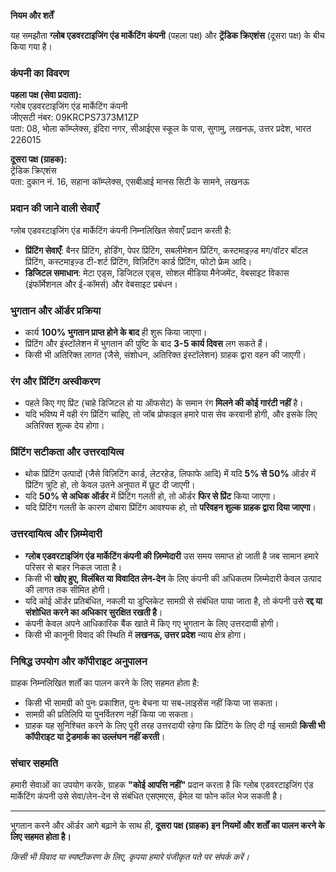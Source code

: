 **नियम और शर्तें**

यह समझौता **ग्लोब एडवरटाइजिंग एंड मार्केटिंग कंपनी** (पहला पक्ष) और **ट्रेंडिक क्रिएशंस** (दूसरा पक्ष) के बीच किया गया है।

### **कंपनी का विवरण**

**पहला पक्ष (सेवा प्रदाता):**  
ग्लोब एडवरटाइजिंग एंड मार्केटिंग कंपनी  
जीएसटी नंबर: 09KRCPS7373M1ZP  
पता: 08, भोला कॉम्प्लेक्स, इंदिरा नगर, सीआईएस स्कूल के पास, सुगामु, लखनऊ, उत्तर प्रदेश, भारत 226015

**दूसरा पक्ष (ग्राहक):**  
ट्रेंडिक क्रिएशंस  
पता: दुकान नं. 16, सहाना कॉम्प्लेक्स, एसबीआई मानस सिटी के सामने, लखनऊ

### **प्रदान की जाने वाली सेवाएँ**

ग्लोब एडवरटाइजिंग एंड मार्केटिंग कंपनी निम्नलिखित सेवाएँ प्रदान करती है:

- **प्रिंटिंग सेवाएँ**: बैनर प्रिंटिंग, होर्डिंग, पेपर प्रिंटिंग, सबलीमेशन प्रिंटिंग, कस्टमाइज़्ड मग/वॉटर बॉटल प्रिंटिंग, कस्टमाइज़्ड टी-शर्ट प्रिंटिंग, विज़िटिंग कार्ड प्रिंटिंग, फोटो फ्रेम आदि।
- **डिजिटल समाधान**: मेटा एड्स, डिजिटल एड्स, सोशल मीडिया मैनेजमेंट, वेबसाइट विकास (इंफॉर्मेशनल और ई-कॉमर्स) और वेबसाइट प्रबंधन।

### **भुगतान और ऑर्डर प्रक्रिया**

- कार्य **100% भुगतान प्राप्त होने के बाद** ही शुरू किया जाएगा।
- प्रिंटिंग और इंस्टॉलेशन में भुगतान की पुष्टि के बाद **3-5 कार्य दिवस** लग सकते हैं।
- किसी भी अतिरिक्त लागत (जैसे, संशोधन, अतिरिक्त इंस्टॉलेशन) ग्राहक द्वारा वहन की जाएगी।

### **रंग और प्रिंटिंग अस्वीकरण**

- पहले किए गए प्रिंट (चाहे डिजिटल हो या ऑफसेट) के समान रंग **मिलने की कोई गारंटी नहीं** है।
- यदि भविष्य में वही रंग प्रिंटिंग चाहिए, तो जॉब प्रोफाइल हमारे पास सेव करवानी होगी, और इसके लिए अतिरिक्त शुल्क देय होगा।

### **प्रिंटिंग सटीकता और उत्तरदायित्व**

- थोक प्रिंटिंग उत्पादों (जैसे विज़िटिंग कार्ड, लेटरहेड, लिफाफे आदि) में यदि **5% से 50%** ऑर्डर में प्रिंटिंग त्रुटि हो, तो केवल उतने अनुपात में छूट दी जाएगी।
- यदि **50% से अधिक ऑर्डर** में प्रिंटिंग गलती हो, तो ऑर्डर **फिर से प्रिंट** किया जाएगा।
- यदि प्रिंटिंग गलती के कारण दोबारा प्रिंटिंग आवश्यक हो, तो **परिवहन शुल्क ग्राहक द्वारा दिया जाएगा**।

### **उत्तरदायित्व और ज़िम्मेदारी**

- **ग्लोब एडवरटाइजिंग एंड मार्केटिंग कंपनी की ज़िम्मेदारी** उस समय समाप्त हो जाती है जब सामान हमारे परिसर से बाहर निकल जाता है।
- किसी भी **खोए हुए, विलंबित या विवादित लेन-देन** के लिए कंपनी की अधिकतम ज़िम्मेदारी केवल उत्पाद की लागत तक सीमित होगी।
- यदि कोई ऑर्डर प्रतिबंधित, नकली या डुप्लिकेट सामग्री से संबंधित पाया जाता है, तो कंपनी उसे **रद्द या संशोधित करने का अधिकार सुरक्षित रखती है**।
- कंपनी केवल अपने आधिकारिक बैंक खाते में किए गए भुगतान के लिए उत्तरदायी होगी।
- किसी भी कानूनी विवाद की स्थिति में **लखनऊ, उत्तर प्रदेश** न्याय क्षेत्र होगा।

### **निषिद्ध उपयोग और कॉपीराइट अनुपालन**

ग्राहक निम्नलिखित शर्तों का पालन करने के लिए सहमत होता है:

- किसी भी सामग्री को पुनः प्रकाशित, पुनः बेचना या सब-लाइसेंस नहीं किया जा सकता।
- सामग्री की प्रतिलिपि या पुनर्वितरण नहीं किया जा सकता।
- ग्राहक यह सुनिश्चित करने के लिए पूरी तरह उत्तरदायी रहेगा कि प्रिंटिंग के लिए दी गई सामग्री **किसी भी कॉपीराइट या ट्रेडमार्क का उल्लंघन नहीं करती**।

### **संचार सहमति**

हमारी सेवाओं का उपयोग करके, ग्राहक **"कोई आपत्ति नहीं"** प्रदान करता है कि ग्लोब एडवरटाइजिंग एंड मार्केटिंग कंपनी उसे सेवा/लेन-देन से संबंधित एसएमएस, ईमेल या फोन कॉल भेज सकती है।

---

भुगतान करने और ऑर्डर आगे बढ़ाने के साथ ही, **दूसरा पक्ष (ग्राहक) इन नियमों और शर्तों का पालन करने के लिए सहमत होता है।**

_किसी भी विवाद या स्पष्टीकरण के लिए, कृपया हमारे पंजीकृत पते पर संपर्क करें।_